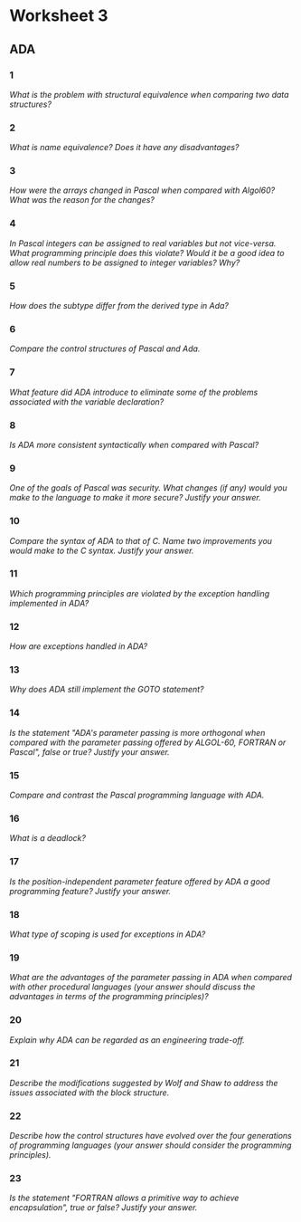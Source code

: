 # Worksheet 3

## ADA

### 1

*What is the problem with structural equivalence when comparing two data
structures?*

<!-- TODO -->

### 2

*What is name equivalence? Does it have any disadvantages?*

<!-- TODO -->

### 3

*How were the arrays changed in Pascal when compared with Algol60? What was the
reason for the changes?*

<!-- TODO -->

### 4

*In Pascal integers can be assigned to real variables but not vice-versa. What
programming principle does this violate? Would it be a good idea to allow real
numbers to be assigned to integer variables? Why?*

<!-- TODO -->

### 5

*How does the subtype differ from the derived type in Ada?*

<!-- TODO -->

### 6

*Compare the control structures of Pascal and Ada.*

<!-- TODO -->

### 7

*What feature did ADA introduce to eliminate some of the problems associated with
the variable declaration?*

<!-- TODO -->

### 8

*Is ADA more consistent syntactically when compared with Pascal?*

<!-- TODO -->

### 9

*One of the goals of Pascal was security. What changes (if any) would you make to the
language to make it more secure? Justify your answer.*

<!-- TODO -->

### 10

*Compare the syntax of ADA to that of C. Name two improvements you would make
to the C syntax. Justify your answer.*

<!-- TODO -->

### 11

*Which programming principles are violated by the exception handling
implemented in ADA?*

<!-- TODO -->

### 12

*How are exceptions handled in ADA?*

<!-- TODO -->

### 13

*Why does ADA still implement the GOTO statement?*

<!-- TODO -->

### 14

*Is the statement "ADA's parameter passing is more orthogonal when compared with
the parameter passing offered by ALGOL-60, FORTRAN or Pascal", false or true? Justify
your answer.*

<!-- TODO -->

### 15

*Compare and contrast the Pascal programming language with ADA.*

<!-- TODO -->

### 16

*What is a deadlock?*

<!-- TODO -->

### 17

*Is the position-independent parameter feature offered by ADA a good
programming feature? Justify your answer.*

<!-- TODO -->

### 18

*What type of scoping is used for exceptions in ADA?*

<!-- TODO -->

### 19

*What are the advantages of the parameter passing in ADA when compared with
other procedural languages (your answer should discuss the advantages in terms of
the programming principles)?*

<!-- TODO -->

### 20

*Explain why ADA can be regarded as an engineering trade-off.*

<!-- TODO -->

### 21

*Describe the modifications suggested by Wolf and Shaw to address the issues
associated with the block structure.*

<!-- TODO -->

### 22

*Describe how the control structures have evolved over the four generations of
programming languages (your answer should consider the programming principles).*

<!-- TODO -->

### 23

*Is the statement "FORTRAN allows a primitive way to achieve encapsulation", true
or false? Justify your answer.*

<!-- TODO -->
